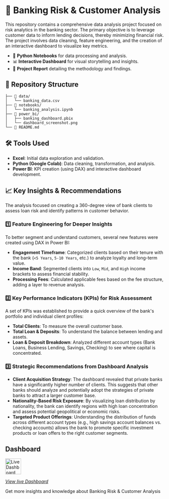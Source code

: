 # 🏦 Banking Risk & Customer Analysis

This repository contains a comprehensive data analysis project focused on risk analytics in the banking sector. The primary objective is to leverage customer data to inform lending decisions, thereby minimizing financial risk. The project involves data cleaning, feature engineering, and the creation of an interactive dashboard to visualize key metrics.

- 📝 **Python Notebooks** for data processing and analysis.
- 📊 **Interactive Dashboard** for visual storytelling and insights.
- 📄 **Project Report** detailing the methodology and findings.

## 📁 Repository Structure
```
├── 📂 data/
│   └── banking_data.csv
├── 📂 notebooks/
│   └── banking_analysis.ipynb
├── 📂 power_bi/
│   ├── banking_dashboard.pbix
│   └── dashboard_screenshot.png
└── 📄 README.md
```

## 🛠️ Tools Used
- **Excel**: Initial data exploration and validation.
- **Python (Google Colab)**: Data cleaning, transformation, and analysis.
- **Power BI**: KPI creation (using DAX) and interactive dashboard development.

## 📈 Key Insights & Recommendations

The analysis focused on creating a 360-degree view of bank clients to assess loan risk and identify patterns in customer behavior.

### 1️⃣ Feature Engineering for Deeper Insights
To better segment and understand customers, several new features were created using DAX in Power BI:
- **Engagement Timeframe**: Categorized clients based on their tenure with the bank (`<5 Years`, `5-10 Years`, etc.) to analyze loyalty and long-term value.
- **Income Band**: Segmented clients into `Low`, `Mid`, and `High` income brackets to assess financial stability.
- **Processing Fees**: Calculated applicable fees based on the fee structure, adding a layer to revenue analysis.

### 2️⃣ Key Performance Indicators (KPIs) for Risk Assessment
A set of KPIs was established to provide a quick overview of the bank's portfolio and individual client profiles:
- **Total Clients**: To measure the overall customer base.
- **Total Loan & Deposits**: To understand the balance between lending and assets.
- **Loan & Deposit Breakdown**: Analyzed different account types (Bank Loans, Business Lending, Savings, Checking) to see where capital is concentrated.

### 3️⃣ Strategic Recommendations from Dashboard Analysis
- **Client Acquisition Strategy**: The dashboard revealed that private banks have a significantly higher number of clients. This suggests that other banks should analyze and potentially adopt the strategies of private banks to attract a larger customer base.
- **Nationality-Based Risk Exposure**: By visualizing loan distribution by nationality, the bank can identify regions with high loan concentration and assess potential geopolitical or economic risks.
- **Targeted Product Offerings**: Understanding the distribution of funds across different account types (e.g., high savings account balances vs. checking accounts) allows the bank to promote specific investment products or loan offers to the right customer segments.

## Dashboard
<a href="https://www.youtube.com/your-video-link" target="_blank">
  <img src="https://img.icons8.com/?size=100&id=3sGOUDo9nJ4k&format=png&color=000000" alt="Live Dashboard" width="50" height="50">

_[View live Dashboard](https://app.powerbi.com/groups/me/reports/790cd185-145d-433f-a6ce-be0ab8b2eb27/ReportSection53c77500ece20cb68932?experience=power-bi)_
  
Get more insights and knowledge about Banking Risk & Customer Analysis
